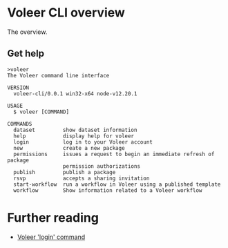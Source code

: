 # Voleer CLI overview

The overview.

## Get help

```shell
>voleer
The Voleer command line interface

VERSION
  voleer-cli/0.0.1 win32-x64 node-v12.20.1

USAGE
  $ voleer [COMMAND]

COMMANDS
  dataset         show dataset information
  help            display help for voleer
  login           log in to your Voleer account
  new             create a new package
  permissions     issues a request to begin an immediate refresh of package
                  permission authorizations
  publish         publish a package
  rsvp            accepts a sharing invitation
  start-workflow  run a workflow in Voleer using a published template
  workflow        Show information related to a Voleer workflow
```

# Further reading

* [Voleer 'login' command](login.md)
